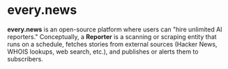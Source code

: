 # every.news

**every.news** is an open-source platform where users can "hire unlimited AI reporters." Conceptually, a **Reporter** is a scanning or scraping entity that runs on a schedule, fetches stories from external sources (Hacker News, WHOIS lookups, web search, etc.), and publishes or alerts them to subscribers.
